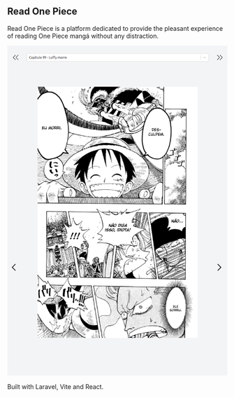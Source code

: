 ## Read One Piece

Read One Piece is a platform dedicated to provide the pleasant experience of reading One Piece mangá without any distraction.

![docs/app_img.png](docs/app_img.png)

Built with Laravel, Vite and React.
